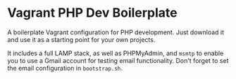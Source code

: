 Vagrant PHP Dev Boilerplate
===========================

A boilerplate Vagrant configuration for PHP development. Just download it and use it as a starting point for your own projects.

It includes a full LAMP stack, as well as PHPMyAdmin, and `msmtp` to enable you to use a Gmail account for testing email functionality. Don't forget to set the email configuration in `bootstrap.sh`.

